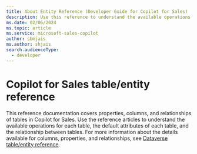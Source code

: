 ```yaml
---
title: About Entity Reference (Developer Guide for Copilot for Sales)
description: Use this reference to understand the available operations that can be performed for specific entities, the default attributes of each entity and the relationships between entities (SDK) in Copilot for Sales.
ms.date: 02/06/2024
ms.topic: article
ms.service: microsoft-sales-copilot
author: sbmjais
ms.author: shjais
search.audienceType: 
  - developer
---
```


# Copilot for Sales table/entity reference

This reference documentation covers properties, columns, and relationships of tables in Copilot for Sales. Use the reference articles to understand the available operations for each table, the default attributes of each table, and the relationship between tables. For more information about the details available for columns, properties, and relationships, see [Dataverse table/entity reference](/power-apps/developer/data-platform/reference/about-entity-reference).
